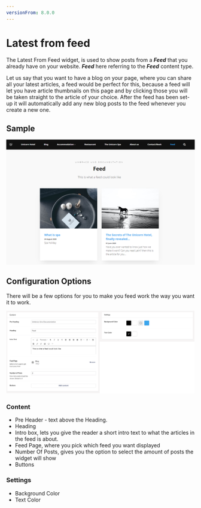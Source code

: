 ```yaml
---
versionFrom: 8.0.0
---
```


# Latest from feed

The Latest From Feed widget, is used to show posts from a ***Feed*** that you already have on your website. ***Feed*** here referring to the ***Feed*** content type.

Let us say that you want to have a blog on your page, where you can share all your latest articles, a feed would be perfect for this, because a feed will let you have article thumbnails on this page and by clicking those you will be taken straight to the article of your choice. After the feed has been set-up it will automatically add any new blog posts to the feed whenever you create a new one.

## Sample

![Feed Frontend](images/Feed-front.png)

## Configuration Options

There will be a few options for you to make you feed work the way you want it to work.

![Feed Backoffice](images/Feed-final.png)

### Content

- Pre Header - text above the Heading.
- Heading
- Intro box, lets you give the reader a short intro text to what the articles in the feed is about.
- Feed Page, where you pick which feed you want displayed
- Number Of Posts, gives you the option to select the amount of posts the widget will show
- Buttons

### Settings

- Background Color
- Text Color
